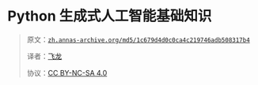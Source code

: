 # Python 生成式人工智能基础知识

> 原文：[`zh.annas-archive.org/md5/1c679d4d0c0ca4c219746adb508317b4`](https://zh.annas-archive.org/md5/1c679d4d0c0ca4c219746adb508317b4)
> 
> 译者：[飞龙](https://github.com/wizardforcel)
> 
> 协议：[CC BY-NC-SA 4.0](http://creativecommons.org/licenses/by-nc-sa/4.0/)
